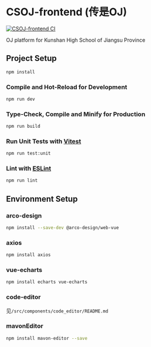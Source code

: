 # CSOJ-frontend (传是OJ)

[![CSOJ-frontend CI](https://github.com/shaoyuanyu/CSOJ-frontend/actions/workflows/node.js.yml/badge.svg)](https://github.com/shaoyuanyu/CSOJ-frontend/actions/workflows/node.js.yml)

OJ platform for Kunshan High School of Jiangsu Province

## Project Setup

```sh
npm install
```

### Compile and Hot-Reload for Development

```sh
npm run dev
```

### Type-Check, Compile and Minify for Production

```sh
npm run build
```

### Run Unit Tests with [Vitest](https://vitest.dev/)

```sh
npm run test:unit
```

### Lint with [ESLint](https://eslint.org/)

```sh
npm run lint
```

## Environment Setup

### arco-design
```sh
npm install --save-dev @arco-design/web-vue
```

### axios
```sh
npm install axios
```

### vue-echarts
```sh
npm install echarts vue-echarts
```

### code-editor
见`/src/components/code_editor/README.md`

### mavonEditor
```sh
npm install mavon-editor --save
```
